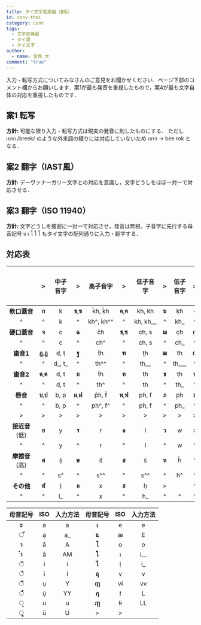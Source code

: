 ```yaml
---
title: タイ文字変換器（β版）
id: conv-thai
category: conv
tags:
  - 文字変換器
  - タイ語
  - タイ文字
author:
  - name: 宮西 大
comment: "true"
---
```

入力・転写方式についてみなさんのご意見をお聞かせください．ページ下部のコメント欄からお願いします．案1が最も発音を重視したもので，案4が最も文字自体の対応を重視したものです．

## 案1 転写

**方針:** 可能な限り入力・転写方式は現実の発音に則したものにする．
ただし เบรก /breek/ のような外来語の綴りには対応していないため เบรก → bee rok となる．

## 案2 翻字（IAST風）

**方針:** デーヴァナーガリー文字との対応を意識し，文字どうしをほぼ一対一で対応させる．

## 案3 翻字（ISO 11940）

**方針:** 文字どうしを厳密に一対一で対応させ，発音は無視．子音字に先行する母音記号 แ เ โ ใ ไ もタイ文字の配列通りに入力・翻字する．

<HLConverter src="/conv/thai_iso.tsv" />

## 対応表

| |>|中子音字|>|高子音字|>|低子音字|>|低子音字|>|低子音字|
|:---:|:---:|:---:|:---:|:---:|:---:|:---:|:---:|:---:|:---:|:---:|
|**軟⁠口⁠蓋⁠音**|**ก**|k|**ข**,**ฃ**|k̄h, ḳ̄h|**ค**,**ฅ**|kh, k̛h|**ฆ**|ḳh|**ง**|ng|
|^|^|k|^|kh^,&nbsp;kh^^|^|kh,&nbsp;kh__|^|kh_|^|ng|
|**硬口蓋音**|**จ**|c|**ฉ**|c̄h|**ช**,**ซ**|ch, s|**ฌ**|c̣h|**ญ**|ỵ|
|^|^|c|^|ch^|^|ch, s|^|ch_|^|y_|
|**歯音1**|**ฎ**,**ฏ**|ḍ, ṭ|**ฐ**|ṭ̄h|**ฑ**|ṯh|**ฒ**|t̛h|**ณ**|ṇ|
|^|^|d_,&nbsp;t_|^|th^^|^|th__|^|th___|^|n_|
|**歯音2**|**ด**,**ต**|d, t|**ถ**|t̄h|**ท**|th|**ธ**|ṭh|**น**|n|
|^|^|d, t|^|th^|^|th|^|th_|^|n|
|**唇音**|**บ**,**ป**|b, p|**ผ**,**ฝ**|p̄h, f̄|**พ**,**ฟ**|ph, f|**ภ**|p̣h|**ม**|m|
|^|^|b, p|^|ph^, f^|^|ph, f|^|ph_|^|m|
|>|>|>|>|>|>|>|>|>|>| |
|**接近音**<br>(低)|**ย**|y|**ร**|r|**ล**|l|**ว**|w|>| |
|^|^|y|^|r|^|l|^|w|^|^|
|**摩擦音**<br>(高)|**ศ**|ṣ̄|**ษ**|s̛̄|**ส**|s̄|**ห**|h̄|^|^|
|^|^|s^|^|s^^|^|s^^|^|h^|^|^|
|**その他**|**ฬ**|ḷ|**อ**|x|**ฮ**|ḥ|>| |^|^|
|^|^|l_|^|x|^|h_|^|^|^|^|

|母音記号|ISO|入力方法|母音記号|ISO|入力方法|
|:---:|:---:|:---:|:---:|:---:|:---:|
|**ะ**|a|a|**เ**|e|e|
|**◌ั**|ạ|a_|**แ**|æ|E|
|**า**|ā|A|**โ**|o|o|
|**ำ**|å|AM|**ใ**|ı|i__|
|**◌ิ**|i|i|**ไ**|ị|i_|
|**◌ี**|ī|I|**ฤ**|v|v|
|**◌ึ**|ụ|Y|**ฤๅ**|vɨ|vv|
|**◌ื**|ụ̄|YY|**ฦ**|ł|L|
|**◌ุ**|u|u|**ฦๅ**|łɨ|LL|
|**◌ู**|ū|U|>|>||

